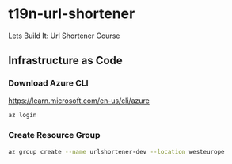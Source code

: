 # t19n-url-shortener

Lets Build It: Url Shortener Course

## Infrastructure as Code

### Download Azure CLI

https://learn.microsoft.com/en-us/cli/azure

```bash
az login
```

### Create Resource Group

```bash
az group create --name urlshortener-dev --location westeurope
```
